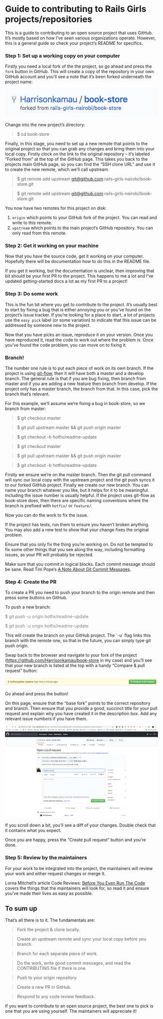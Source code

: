 # Guide to contributing to Rails Girls projects/repositories

This is a guide to contributing to an open source project that uses GitHub. It’s mostly based on how I’ve seen various organizations operate. However, this is a general guide so check your project’s README for specifics.


### Step 1: Set up a working copy on your computer
Firstly you need a local fork of the the project, so go ahead and press the `fork` button in GitHub. This will create a copy of the repository in your own GitHub account and you’ll see a note that it’s been forked underneath the project name:

![setup](images/fork.png)

Change into the new project’s directory:

> $ cd book-store

Finally, in this stage, you need to set up a new remote that points to the original project so that you can grab any changes and bring them into your local copy. Firstly clock on the link to the original repository – it’s labeled “Forked from” at the top of the GitHub page. This takes you back to the projects main GitHub page, so you can find the “SSH clone URL” and use it to create the new remote, which we’ll call upstream.

> $ git remote add upstream git@github.com:rails-girls-nairobi/book-store.git

> $ git remote add upstream git@github.com:rails-girls-nairobi/book-store.git

You now have two remotes for this project on disk:
  1. `origin` which points to your GitHub fork of the project. You can read and write to this remote.
  2. `upstream` which points to the main project’s GitHub repository. You can only read from this remote.


### Step 2: Get it working on your machine
Now that you have the source code, get it working on your computer. Hopefully there will be documentation how to do this in the README file.

If you get it working, but the documentation is unclear, then improving that bit should be your first PR to the project. This happens to me a lot and I’ve updated getting-started docs a lot as my first PR to a project!

### Step 3: Do some work
This is the fun bit where you get to contribute to the project. It’s usually best to start by fixing a bug that is either annoying you or you’ve found on the project’s issue tracker. If you’re looking for a place to start, a lot of projects use the `easy pick` label (or some variation) to indicate that this issue can be addressed by someone new to the project.

Now that you have picks an issue, reproduce it on your version. Once you have reproduced it, read the code to work out where the problem is. Once you’ve found the code problem, you can move on to fixing it.

### Branch!
The number one rule is to put each piece of work on its own branch. If the project is using [git-flow](https://www.atlassian.com/git/tutorials/comparing-workflows/gitflow-workflow), then it will have both a master and a develop branch. The general rule is that if you are bug fixing, then branch from master and if you are adding a new feature then branch from develop. If the project only has a master branch, the branch from that. In this case, pick the branch that’s relevant.

For this example, we’ll assume we’re fixing a bug in book-store, so we branch from master:

> $ git checkout master

> $ git pull upstream master && git push origin master

> $ git checkout -b hotfix/readme-update

> $ git checkout master

> $ git pull upstream master && git push origin master

> $ git checkout -b hotfix/readme-update

Firstly we ensure we’re on the master branch. Then the git pull command will sync our local copy with the upstream project and the git push syncs it to our forked GitHub project. Finally we create our new branch. You can name your branch whatever you like, but it helps for it to be meaningful. Including the issue number is usually helpful. If the project uses git-flow as book-store does, then there are specific naming conventions where the branch is prefixed with `hotfix/` or `feature/`.

Now you can do the work to fix the issue.

If the project has tests, run them to ensure you haven’t broken anything. You may also add a new test to show that your change fixes the original problem.

Ensure that you only fix the thing you’re working on. Do not be tempted to fix some other things that you see along the way, including formatting issues, as your PR will probably be rejected.

Make sure that you commit in logical blocks. Each commit message should be sane. Read Tim Pope’s [A Note About Git Commit Messages](https://tbaggery.com/2008/04/19/a-note-about-git-commit-messages.html).

### Step 4: Create the PR
To create a PR you need to push your branch to the origin remote and then press some buttons on GitHub.

To push a new branch:

<p style='color:gray'> $ git push -u origin hotfix/readme-update </p>

<p style='color:gray'>$ git push -u origin hotfix/readme-update </p>
This will create the branch on your GitHub project. The `-u` flag links this branch with the remote one, so that in the future, you can simply type git push origin.

Swap back to the browser and navigate to your fork of the project (https://github.com/Harrisonkamau/book-store in my case) and you’ll see that your new branch is listed at the top with a handy “Compare & pull request” button:

![](images/pr.png)

Go ahead and press the button!

On this page, ensure that the “base fork” points to the correct repository and branch. Then ensure that you provide a good, succinct title for your pull request and explain why you have created it in the description box. Add any relevant issue numbers if you have them.

![](images/pr-page.png)

If you scroll down a bit, you’ll see a diff of your changes. Double check that it contains what you expect.

Once you are happy, press the “Create pull request” button and you’re done.

### Step 5: Review by the maintainers
For your work to be integrated into the project, the maintainers will review your work and either request changes or merge it.

Lorna Mitchell’s article Code Reviews: [Before You Even Run The Code](https://lornajane.net/posts/2015/code-reviews-before-you-even-run-the-code) covers the things that the maintainers will look for, so read it and ensure you’ve made their lives as easy as possible.

## To sum up
That’s all there is to it. The fundamentals are:

> Fork the project & clone locally.

> Create an upstream remote and sync your local copy before you branch.

> Branch for each separate piece of work.

> Do the work, write good commit messages, and read the CONTRIBUTING file if there is one.

> Push to your origin repository.

> Create a new PR in GitHub.

> Respond to any code review feedback.


If you want to contribute to an open source project, the best one to pick is one that you are using yourself. The maintainers will appreciate it!
